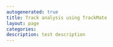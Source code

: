 ```yaml
---
autogenerated: true
title: Track analysis using TrackMate
layout: page
categories: 
description: test description
---
```


